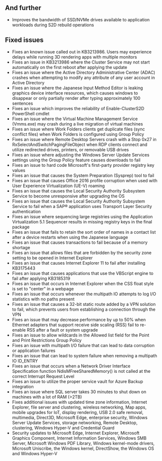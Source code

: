 ## And further
- Improves the bandwidth of SSD/NVMe drives available to application workloads during S2D rebuild operations

## Fixed issues
- Fixes an known issue called out in KB3213986. Users may experience delays while running 3D rendering apps with multiple monitors
- Fixes an issue in KB3213986 where the Cluster Service may not start automatically on the first reboot after applying the update
- Fixes an issue where the Active Directory Administrative Center (ADAC) crashes when attempting to modify any attribute of any user account in Active Directory
- Fixes an issue where the Japanese Input Method Editor is leaking graphics device interface resources, which causes windows to disappear or only partially render after typing approximately 100 sentences
- Fixes an issue which improves the reliability of Enable-ClusterS2D PowerShell cmdlet
- Fixes an issue where the Virtual Machine Management Service (Vmms.exe) may crash during a live migration of virtual machines
- Fixes an  issue where Work Folders clients get duplicate files (sync conflict files) when Work Folders is configured using Group Policy
- Fixes an issue where Remote Desktop Servers crash with a Stop 0x27 in RxSelectAndSwitchPagingFileObject when RDP clients connect and utilize redirected drives, printers, or removable USB drives
- Fixes an issue where adjusting the Windows Server Update Services settings using the Group Policy feature causes downloads to fail
- Fixes an issue to hard code Microsoft's first-party provider registry key values
- Fixes an issue that causes the System Preparation (Sysprep) tool to fail
- Fixes an issue that causes Office 2016 profile corruption when used with User Experience Virtualization (UE-V) roaming
- Fixes an issue that causes the Local Security Authority Subsystem Service to become unresponsive after upgrading the OS
- Fixes an issue that causes the Local Security Authority Subsystem Service to fail when a SAP® application uses Transport Layer Security authentication
- Fixes an issue where sequencing large registries using the Application Virtualization 5.1 Sequencer results in missing registry keys in the final package
- Fixes an issue that fails to retain the sort order of names in a contact list after a device restarts when using the Japanese language
- Fixes an issue that causes transactions to fail because of a memory shortage
- Fixes an issue that allows files that are forbidden by the security zone setting to be opened in Internet Explorer
- Fixes an issue that causes Internet Explorer 11 to fail after installing KB3175443
- Fixes an issue that causes applications that use the VBScript engine to fail after applying KB3185319
- Fixes an issue that occurs in Internet Explorer when the CSS float style is set to "center" in a webpage
- Fixes an issue that occurs whenever the multipath IO attempts to log I/O statistics with no paths present
- Fixes an issue that causes a 32-bit static route added by a VPN solution to fail, which prevents users from establishing a connection through the VPN
- Fixes an issue that may decrease performance by up to 50% when Ethernet adapters that support receive side scaling (RSS) fail to re-enable RSS after a fault or system upgrade
- Fixes an issue to allow wildcards in the Allowed list field for the Point and Print Restrictions Group Policy
- Fixes an issue with multipath I/O failure that can lead to data corruption or application failures
- Fixes an issue that can lead to system failure when removing a multipath IO ID_ENTRY
- Fixes an issue that occurs when a Network Driver Interface Specification function NdisMFreeSharedMemory() is not called at the correct Interrupt Request Level
- Fixes an issue to utilize the proper service vault for Azure Backup integration
- Fixes an issue where SQL server takes 30 minutes to shut down on machines with a lot of RAM (>2TB)
- Fixes additional issues with updated time zone information, Internet Explorer, file server and clustering, wireless networking, Map apps, mobile upgrades for IoT, display rendering, USB 2.0 safe removal, multimedia, Direct3D, Microsoft Edge, enterprise security, Windows Server Update Services, storage networking, Remote Desktop, clustering, Windows Hyper-V and Credential Guard
- Security updates to Microsoft Edge, Internet Explorer, Microsoft Graphics Component, Internet Information Services, Windows SMB Server, Microsoft Windows PDF Library, Windows kernel-mode drivers, Microsoft Uniscribe, the Windows kernel, DirectShow, the Windows OS and Windows Hyper-V

